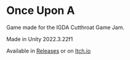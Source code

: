 # Once Upon A

Game made for the IGDA Cutthroat Game Jam. 

Made in Unity 2022.3.22f1

Available in [Releases](./releases) or on [Itch.io](https://hedgehoggolf.itch.io/once-upon-a)
